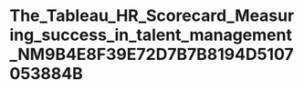 # The_Tableau_HR_Scorecard_Measuring_success_in_talent_management_NM9B4E8F39E72D7B7B8194D5107053884B
